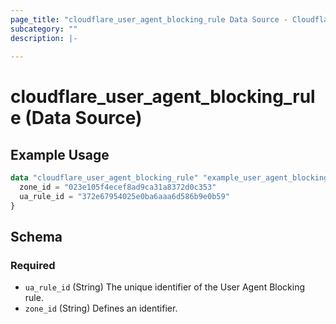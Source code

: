 ```yaml
---
page_title: "cloudflare_user_agent_blocking_rule Data Source - Cloudflare"
subcategory: ""
description: |-
  
---
```


# cloudflare_user_agent_blocking_rule (Data Source)



## Example Usage

```terraform
data "cloudflare_user_agent_blocking_rule" "example_user_agent_blocking_rule" {
  zone_id = "023e105f4ecef8ad9ca31a8372d0c353"
  ua_rule_id = "372e67954025e0ba6aaa6d586b9e0b59"
}
```

<!-- schema generated by tfplugindocs -->
## Schema

### Required

- `ua_rule_id` (String) The unique identifier of the User Agent Blocking rule.
- `zone_id` (String) Defines an identifier.


